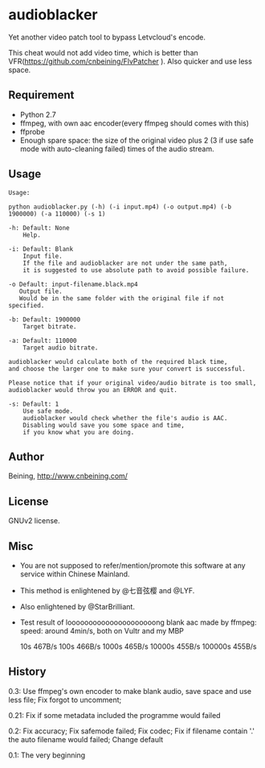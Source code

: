 audioblacker
============

Yet another video patch tool to bypass Letvcloud's encode.

This cheat would not add video time, which is better than VFR(https://github.com/cnbeining/FlvPatcher  ). Also quicker and use less space.

Requirement
-------

- Python 2.7
- ffmpeg, with own aac encoder(every ffmpeg should comes with this)
- ffprobe
- Enough spare space: the size of the original video plus 2 (3 if use safe mode with auto-cleaning failed) times of the audio stream.

Usage
------

    Usage:
    
    python audioblacker.py (-h) (-i input.mp4) (-o output.mp4) (-b 1900000) (-a 110000) (-s 1)
    
    -h: Default: None
        Help.
    
    -i: Default: Blank
        Input file.
        If the file and audioblacker are not under the same path,
        it is suggested to use absolute path to avoid possible failure.
    
    -o Default: input-filename.black.mp4
       Output file.
       Would be in the same folder with the original file if not specified.
       
    -b: Default: 1900000
        Target bitrate.
    
    -a: Default: 110000
        Target audio bitrate.
        
    audioblacker would calculate both of the required black time,
    and choose the larger one to make sure your convert is successful.
    
    Please notice that if your original video/audio bitrate is too small,
    audioblacker would throw you an ERROR and quit.
    
    -s: Default: 1
        Use safe mode.
        audioblacker would check whether the file's audio is AAC.
        Disabling would save you some space and time,
        if you know what you are doing.


Author
-----

Beining, http://www.cnbeining.com/

License
-----

GNUv2 license.

Misc
-----

- You are not supposed to refer/mention/promote this software at any service within Chinese Mainland.

- This method is enlightened by @七音弦樱 and @LYF.

- Also enlightened by @StarBrilliant.

- Test result of looooooooooooooooooooong blank aac made by ffmpeg:
    speed: around 4min/s, both on Vultr and my MBP
   
    10s 467B/s
    100s 466B/s
    1000s 465B/s
    10000s 455B/s
    100000s 455B/s



History
----

0.3: Use ffmpeg's own encoder to make blank audio, save space and use less file; Fix forgot to uncomment; 

0.21: Fix if some metadata included the programme would failed

0.2: Fix accuracy; Fix safemode failed; Fix codec; Fix if filename contain '.' the auto filename would failed; Change default 

0.1: The very beginning
